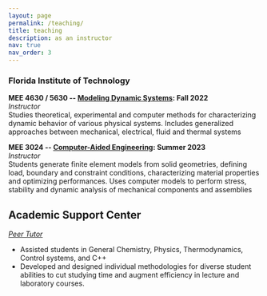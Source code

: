 ```yaml
---
layout: page
permalink: /teaching/
title: teaching
description: as an instructor
nav: true
nav_order: 3
---
```


### Florida Institute of Technology
**MEE 4630 / 5630 -- [Modeling Dynamic Systems](https://irom-lab.princeton.edu/intro-to-robotics/): Fall 2022**<br>
_Instructor_<br>
Studies theoretical, experimental and computer methods for characterizing dynamic behavior of various physical systems. Includes generalized approaches between mechanical, electrical, fluid and thermal systems

**MEE 3024 -- [Computer-Aided Engineering](https://irom-lab.princeton.edu/intro-to-robotics/): Summer 2023**<br>
_Instructor_<br>
Students generate finite element models from solid geometries, defining load, boundary and constraint conditions, characterizing material properties and optimizing performances. Uses computer models to perform stress, stability and dynamic analysis of mechanical components and assemblies

## Academic Support Center
_[Peer Tutor](https://www.fit.edu/student-success-support-center/)_<br>
- Assisted students in General Chemistry, Physics, Thermodynamics, Control systems, and C++
- Developed and designed individual methodologies for diverse student abilities to cut studying time and augment efficiency in lecture and laboratory courses.